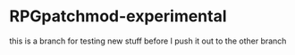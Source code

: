 # RPGpatchmod-experimental
this is a branch for testing new stuff before I push it out to the other branch
